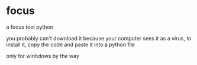 # focus
a focus tool python

you probably can't download it because your computer sees it as a virus, to install it, copy the code and paste it into a python file


only for winhdows by the way
